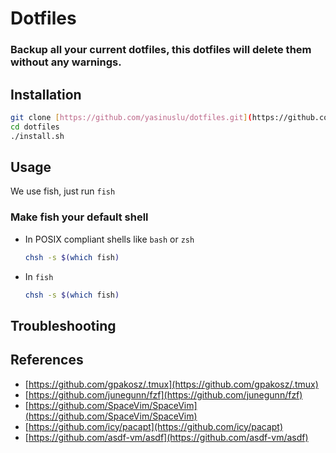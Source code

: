 # Dotfiles

### Backup all your current dotfiles, this dotfiles will delete them without any warnings.

## Installation

```sh
git clone [https://github.com/yasinuslu/dotfiles.git](https://github.com/yasinuslu/dotfiles.git)
cd dotfiles
./install.sh
```

## Usage

We use fish, just run `fish`

### Make fish your default shell

- In POSIX compliant shells like `bash` or `zsh`

  ```sh
  chsh -s $(which fish)
  ```

- In `fish`

  ```sh
  chsh -s $(which fish)
  ```

## Troubleshooting

## References

- [https://github.com/gpakosz/.tmux](https://github.com/gpakosz/.tmux)
- [https://github.com/junegunn/fzf](https://github.com/junegunn/fzf)
- [https://github.com/SpaceVim/SpaceVim](https://github.com/SpaceVim/SpaceVim)
- [https://github.com/icy/pacapt](https://github.com/icy/pacapt)
- [https://github.com/asdf-vm/asdf](https://github.com/asdf-vm/asdf)
